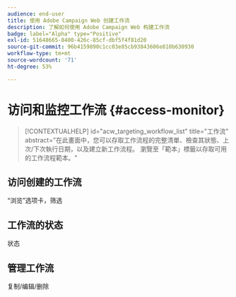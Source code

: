 ```yaml
---
audience: end-user
title: 使用 Adobe Campaign Web 创建工作流
description: 了解如何使用 Adobe Campaign Web 构建工作流
badge: label="Alpha" type="Positive"
exl-id: 51648665-8400-426c-85cf-dbf5f4f81d20
source-git-commit: 96b4159890c1cc03e85cb93843606e810b630930
workflow-type: tm+mt
source-wordcount: '71'
ht-degree: 53%

---
```


# 访问和监控工作流 {#access-monitor}


>[!CONTEXTUALHELP]
>id="acw_targeting_workflow_list"
>title="工作流"
>abstract="在此畫面中，您可以存取工作流程的完整清單、檢查其狀態、上次/下次執行日期，以及建立新工作流程。 瀏覽至「範本」標籤以存取可用的工作流程範本。"



## 访问创建的工作流

“浏览”选项卡，筛选

## 工作流的状态

状态

## 管理工作流

复制/编辑/删除
